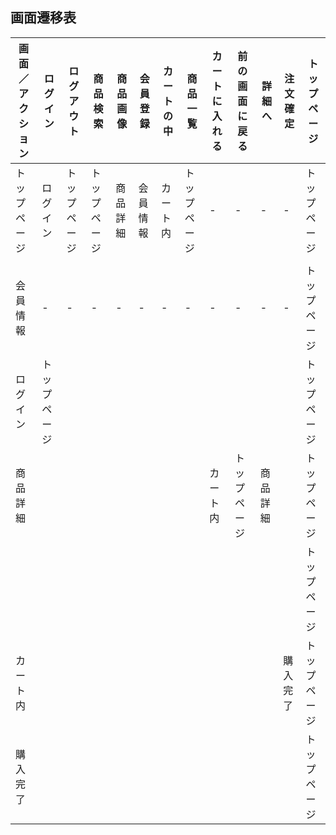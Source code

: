 ## 画面遷移表
|画面／アクション|ログイン|ログアウト|商品検索|商品画像|会員登録|カートの中|商品一覧|カートに入れる|前の画面に戻る|詳細へ|注文確定|トップページ|
|---------------|-------|---------|--------|-------|-------|---------|-------|-------------|-------------|-----|--------|-----------|
|トップページ|ログイン|トップページ|トップページ|商品詳細|会員情報|カート内|トップページ|-|-|-|-|トップページ|
||||||||||||||
|会員情報|-|-|-|-|-|-|-|-|-|-|-|トップページ|
|ログイン|トップページ|||||||||||トップページ|
|商品詳細||||||||カート内|トップページ|商品詳細||トップページ|
|||||||||||||トップページ|
|カート内|||||||||||購入完了|トップページ|
|購入完了||||||||||||トップページ|
